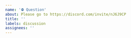 ```yaml
---
name: '⛔ Question'
about: Please go to https://discord.com/invite/nJ6J9CP
title: ''
labels: discussion
assignees: ''
---
```


<!--
    Please do not use GitHub for asking questions. Instead,
    please visit our chatroom:

        https://discord.com/invite/nJ6J9CP

    Thanks in advance for helping us keep the issue tracker
    clean!
-->
